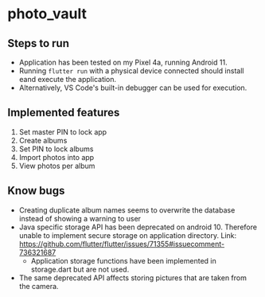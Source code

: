 # photo_vault

## Steps to run 
- Application has been tested on my Pixel 4a, running Android 11.
- Running `flutter run` with a physical device connected should install eand execute the application.
- Alternatively, VS Code's built-in debugger can be used for execution.
## Implemented features
1. Set master PIN to lock app
2. Create albums
3. Set PIN to lock albums
4. Import photos into app
5. View photos per album


## Know bugs
- Creating duplicate album names seems to overwrite the database instead of showing a warning to user
- Java specific storage API has been deprecated on android 10. Therefore unable to implement secure storage on application directory. Link: https://github.com/flutter/flutter/issues/71355#issuecomment-736321687
  - Application storage functions have been implemented in storage.dart but are not used.
- The same deprecated API affects storing pictures that are taken from the camera.
